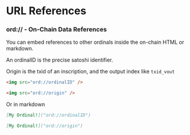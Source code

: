 # URL References

### ord:// - On-Chain Data References

You can embed references to other ordinals inside the on-chain HTML or markdown.

An ordinalID is the precise satoshi identifier.

Origin is the txid of an inscription, and the output index like `txid_vout`

```html
<img src="ord://ordinalID" />
```

```html
<img src="ord://origin" />
```

Or in markdown

```md
[My Ordinal!]("ord://ordinalID")
```

```markdown
[My Ordinal!]("ord://origin")
```

